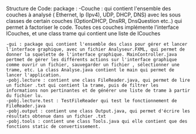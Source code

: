 Structure de Code: 
	package :
	-Couche : qui contient l'ensemble des couches à analysé ( Ethernet, Ip (Ipv4), UDP, DHCP, DNS) avec les sous classes de certain couches (OptionDHCP, DnsRR, DnsQuestion etc..) qui permet à factoriser le code. Toutes ces couches implémente l'interface ICouches, et une class trame qui contient une liste de ICouches
	
	-gui : package qui contient l'ensemble des class pour gérer et lancer l'interface graphique, avec un fichier Analyseur.FXML, qui permet de donner la squelette de l'interface graphique. MainController.java pertmet de gérer les différents actions sur l'interface graphique comme ouvrir un fichier, sauvegarder un fichier , sélectionner une trame, etc. La class Analyse.java contient le main qui permet de lancer l'application.
	-pobj.lecture : contient une class FileReader.java, qui permet de lire un fichier .txt qui contient la trame, puis de filtrer les informations non pertinantes et de générer une liste de trame à partir du fichier lu.
	-pobj.lecture.test : TestFileReader qui test le fonctionnement de FileReader.java
	-pobj.output : contient une class Output.java, qui permet d'écrire les résultats obtenue dans un fichier .txt
	-pobj.tools : contient une class Tools.java qui elle contient que des fonctions static de convertissement.
	
